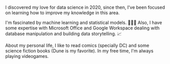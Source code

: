 I discovered my love for data science in 2020, since then, I've been focused on learning how to improve my knowledge in this area.

I'm fascinated by machine learning and statistical models. 👨🏽‍💻
Also, I have some expertise with Microsoft Office and Google Workspace dealing with database manipulation and building data storytelling. 📈

About my personal life, I like to read comics (specially DC) and some science fiction books (Dune is my favorite). In my free time, I'm always playing videogames.
